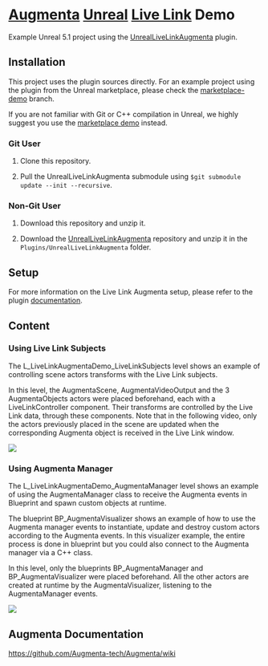 # [Augmenta](https://www.augmenta-tech.com) [Unreal](https://www.unrealengine.com) [Live Link](https://docs.unrealengine.com/5.1/en-US/live-link-in-unreal-engine/) Demo

Example Unreal 5.1 project using the [UnrealLiveLinkAugmenta](https://github.com/Augmenta-tech/UnrealLiveLinkAugmenta) plugin.

## Installation

This project uses the plugin sources directly. For an example project using the plugin from the Unreal marketplace, please check the [marketplace-demo](https://github.com/Augmenta-tech/UnrealLiveLinkAugmenta-Demo/tree/marketplace-demo) branch.

If you are not familiar with Git or C++ compilation in Unreal, we highly suggest you use the [marketplace demo](https://github.com/Augmenta-tech/UnrealLiveLinkAugmenta-Demo/tree/marketplace-demo) instead.

### Git User 

1. Clone this repository.

2. Pull the UnrealLiveLinkAugmenta submodule using `$git submodule update --init --recursive`.

### Non-Git User

1. Download this repository and unzip it.

2. Download the [UnrealLiveLinkAugmenta](https://github.com/Augmenta-tech/UnrealLiveLinkAugmenta) repository and unzip it in the `Plugins/UnrealLiveLinkAugmenta` folder.

## Setup

For more information on the Live Link Augmenta setup, please refer to the plugin [documentation](https://github.com/Augmenta-tech/UnrealLiveLinkAugmenta/blob/main/README.md).

## Content

### Using Live Link Subjects

The L_LiveLinkAugmentaDemo_LiveLinkSubjects level shows an example of controlling scene actors transforms with the Live Link subjects.

In this level, the AugmentaScene, AugmentaVideoOutput and the 3 AugmentaObjects actors were placed beforehand, each with a LiveLinkController component. Their transforms are controlled by the Live Link data, through these components. Note that in the following video, only the actors previously placed in the scene are updated when the corresponding Augmenta object is received in the Live Link window.

![](https://github.com/Augmenta-tech/UnrealLiveLinkAugmenta-Demo/blob/marketplace-demo/Resources/Documentation/Images/LiveLinkSubjectsAnimation.gif)

### Using Augmenta Manager

The L_LiveLinkAugmentaDemo_AugmentaManager level shows an example of using the AugmentaManager class to receive the Augmenta events in Blueprint and spawn custom objects at runtime.

The blueprint BP_AugmentaVisualizer shows an example of how to use the Augmenta manager events to instantiate, update and destroy custom actors according to the Augmenta events. In this visualizer example, the entire process is done in blueprint but you could also connect to the Augmenta manager via a C++ class.

In this level, only the blueprints BP_AugmentaManager and BP_AugmentaVisualizer were placed beforehand. All the other actors are created at runtime by the AugmentaVisualizer, listening to the AugmentaManager events.

![](https://github.com/Augmenta-tech/UnrealLiveLinkAugmenta-Demo/blob/marketplace-demo/Resources/Documentation/Images/AugmentaManagerAnimation.gif)

Augmenta Documentation
-------------

https://github.com/Augmenta-tech/Augmenta/wiki
